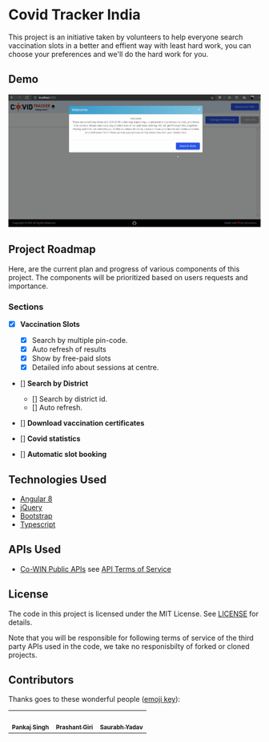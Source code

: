 # Covid Tracker India

This project is an initiative taken by volunteers to help everyone search vaccination slots in a better and effient way with least hard work, you can choose your preferences and we'll do the hard work for you.



## Demo

![How to use  - Animated gif demo](demo/demo.gif)


## Project Roadmap

Here, are the current plan and progress of various components of this project. The components will be prioritized based on users requests and importance.

### Sections

- [x] **Vaccination Slots**

  - [x] Search by multiple pin-code.
  - [x] Auto refresh of results
  - [x] Show by free-paid slots
  - [x] Detailed info about sessions at centre.

- [] **Search by District**

  - [] Search by district id.
  - [] Auto refresh.

- [] **Download vaccination certificates**
- [] **Covid statistics**
- [] **Automatic slot booking**





## Technologies Used
* [Angular 8](https://angular.io/)
* [jQuery](https://jquery.com/)
* [Bootstrap](http://getbootstrap.com/)
* [Typescript](https://www.typescriptlang.org/)

## APIs Used

* [Co-WIN Public APIs](https://apisetu.gov.in/public/marketplace/api/cowin/cowin-public-v2#/Appointment%20Availability%20APIs/calendarByPin) see [API Terms of Service](https://apisetu.gov.in/public/marketplace/api/cowin/terms.php)

## License

The code in this project is licensed under the MIT License. See [LICENSE](LICENSE) for details.

Note that you will be responsible for following terms of service of the third party APIs used in the code, we take no responisbilty of forked or cloned projects.


## Contributors

Thanks goes to these wonderful people ([emoji key](https://allcontributors.org/docs/en/emoji-key)):


<table>
  <tr>
    <td align="center"><a href="https://ipankajsingh.com"><img src="https://avatars2.githubusercontent.com/u/24999656?v=4" width="100px;" alt=""/><br /><sub><b>Pankaj Singh</b></sub></a><br /></td>


  <td align="center"><a href="#"><img src="https://avatars2.githubusercontent.com/u/36234658?v=4" width="100px;" alt=""/><br /><sub><b>Prashant Giri</b></sub></a><br /></td>

   <td align="center"><a href="#"><img src="https://avatars2.githubusercontent.com/u/71484078?v=4" width="100px;" alt=""/><br /><sub><b>Saurabh Yadav</b></sub></a><br /></td>
  </tr>
</table>


